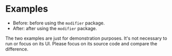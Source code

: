 # Examples

- Before: before using the `modifier` package.
- After: after using the `modifier` package.

The two examples are just for demonstration purposes.
It's not necessary to run or focus on its UI.
Please focus on its source code and compare the difference.
